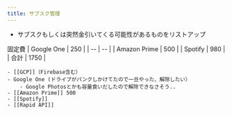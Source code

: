 ```yaml
---
title: サブスク管理
---
```


* サブスクもしくは突然金引いてくる可能性があるものをリストアップ

固定費
\| Google One | 250 |
\| -- | -- |
\| Amazon Prime | 500 |
\| Spotify | 980 |
\| 合計 | 1750 |

````
- [[GCP]]（Firebase含む）
- Google One (ドライブがパンクしかけてたので一旦やった、解除したい）
    - Google Photosとかも容量食いだしたので解除できなさそう..
- [[Amazon Prime]] 500
- [[Spotify]]
- [[Rapid API]]
````
